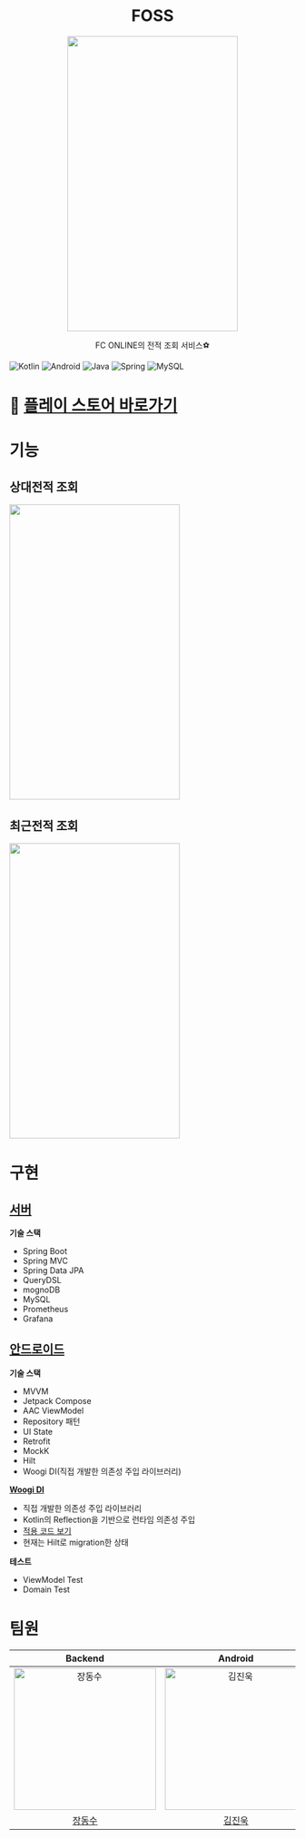 <h1 align="center">FOSS</h1>
<p align="center">
  <img align="center" width=300 height=520 src="https://github.com/user-attachments/assets/8f83d80b-a66b-4b81-8d32-915e0a3abb53">
</p>

<p align="center">FC ONLINE의 전적 조회 서비스⚽</p>

<p align="center">
  
![Kotlin](https://img.shields.io/badge/kotlin-%237F52FF.svg?style=for-the-badge&logo=kotlin&logoColor=white)
![Android](https://img.shields.io/badge/Android-3DDC84?style=for-the-badge&logo=android&logoColor=white)
![Java](https://img.shields.io/badge/java-%23ED8B00.svg?style=for-the-badge&logo=openjdk&logoColor=white)
![Spring](https://img.shields.io/badge/spring-%236DB33F.svg?style=for-the-badge&logo=spring&logoColor=white)
![MySQL](https://img.shields.io/badge/mysql-%2300f.svg?style=for-the-badge&logo=mysql&logoColor=white)

</p>

# 📲 [플레이 스토어 바로가기](https://play.google.com/store/apps/details?id=com.foss.foss)
# 기능
## 상대전적 조회

<img width=300 height=520 src="https://github.com/user-attachments/assets/602abeda-f1f6-4a78-82c6-8bad8059b1ef">


## 최근전적 조회

<img width=300 height=520 src="https://github.com/user-attachments/assets/328954ae-5531-451c-9fbe-10a760d5fb0f">

# 구현

## [서버](https://github.com/fc-online-stats-searching/foss/tree/server)

**기술 스택**
- Spring Boot
- Spring MVC
- Spring Data JPA
- QueryDSL
- mognoDB
- MySQL
- Prometheus
- Grafana

## [안드로이드](https://github.com/fc-online-stats-searching/foss/tree/android)

**기술 스택**
- MVVM
- Jetpack Compose
- AAC ViewModel
- Repository 패턴
- UI State
- Retrofit
- MockK
- Hilt
- Woogi DI(직접 개발한 의존성 주입 라이브러리)

**[Woogi DI](https://github.com/boogi-woogi/woogi-di)**
- 직접 개발한 의존성 주입 라이브러리
- Kotlin의 Reflection을 기반으로 런타임 의존성 주입
- [적용 코드 보기](https://github.com/fc-online-stats-searching/foss/tree/oldversion)
- 현재는 Hilt로 migration한 상태
  
**테스트**
- ViewModel Test
- Domain Test

# 팀원

|                                         Backend                                          |                                         Android                                         |                                       Android                                        |                                        Android                                         |
| :--------------------------------------------------------------------------------------: | :-------------------------------------------------------------------------------------: | :-----------------------------------------------------------------------------------: | :-------------------------------------------------------------------------------------: |
| <img src="https://avatars.githubusercontent.com/u/59868624?v=4" width=250px alt="장동수"> | <img src="https://avatars.githubusercontent.com/u/88770426?v=4" width=250px alt="김진욱"> | <img src="https://avatars.githubusercontent.com/u/90389363?v=4" width=250px alt="조윤혁"> | <img src="https://avatars.githubusercontent.com/u/84285337?v=4" width=250px alt="강석진"> |
|                          [장동수](https://github.com/ehdtndla123)                           |                         [김진욱](https://github.com/boogi-woogi)                         |                            [조윤혁](https://github.com/yoonhyeokCho)                            |                          [강석진](https://github.com/krrong)   

